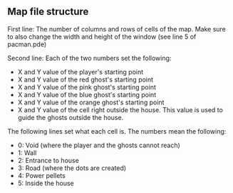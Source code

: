 ## Map file structure

First line: The number of columns and rows of cells of the map. Make sure to also change the width and height of the window (see line 5 of pacman.pde)

Second line: Each of the two numbers set the following: 

- X and Y value of the player's starting point
- X and Y value of the red ghost's starting point
- X and Y value of the pink ghost's starting point
- X and Y value of the blue ghost's starting point
- X and Y value of the orange ghost's starting point
- X and Y value of the cell right outside the house. This value is used to guide the ghosts outside the house.

The following lines set what each cell is. The numbers mean the following:

- 0: Void (where the player and the ghosts cannot reach)
- 1: Wall
- 2: Entrance to house
- 3: Road (where the dots are created)
- 4: Power pellets
- 5: Inside the house